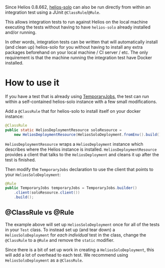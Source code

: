 Since Helios 0.8.662, [helios-solo][] can also be run directly from within an
integration test using a JUnit `@ClassRule`/`@Rule`.

This allows integration tests to run against Helios on the local machine
executing the tests without having to have `helios-solo` already installed
and/or running.

In other words, integration tests can be written that will automatically
install (and clean up) helios-solo for you without having to install any extra
packages beforehand on your local machine / CI server / etc. The only
requirement is that the machine running the integration test have Docker
installed.

# How to use it

If you have a test that is already using [TemporaryJobs][], the test can run
within a self-contained helios-solo instance with a few small modifications.

Add a `@ClassRule` that for helios-solo to install itself on your docker instance:

```java
@ClassRule
public static HeliosDeploymentResource soloResource =
    new HeliosDeploymentResource(HeliosSoloDeployment.fromEnv().build());
```

`HeliosDeploymentResource` wraps a `HeliosDeployment` instance which describes
where the Helios instance is installed. `HeliosDeploymentResource` provides a
client that talks to the `HeliosDeployment` and cleans it up after the test is
finished.

Then modify the `TemporaryJobs` declaration to use the client that points to
your `HeliosSoloDeployment`:

```java
@Rule
public TemporaryJobs temporaryJobs = TemporaryJobs.builder()
    .client(soloResource.client())
    .build();
```

## @ClassRule vs @Rule
The example above will set up `HeliosSoloDeployment` once for all of the tests
in your `Test` class. To instead set up (and tear down) a
`HeliosSoloDeployment` for *each individual* test in the class, change the
`@ClassRule` to a `@Rule` and remove the `static` modifier. 

Since there is a bit of set up work in creating a `HeliosSoloDeployment`, this
will add a lot of overhead to each test. We recommend using
`HeliosSoloDeployment` as a `@ClassRule`.

[helios-solo]: docs/helios_solo.md
[TemporaryJobs]: docs/testing_framework.md
